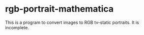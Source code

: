# rgb-portrait-mathematica
This is a program to convert images to RGB tv-static portraits. It is incomplete.
